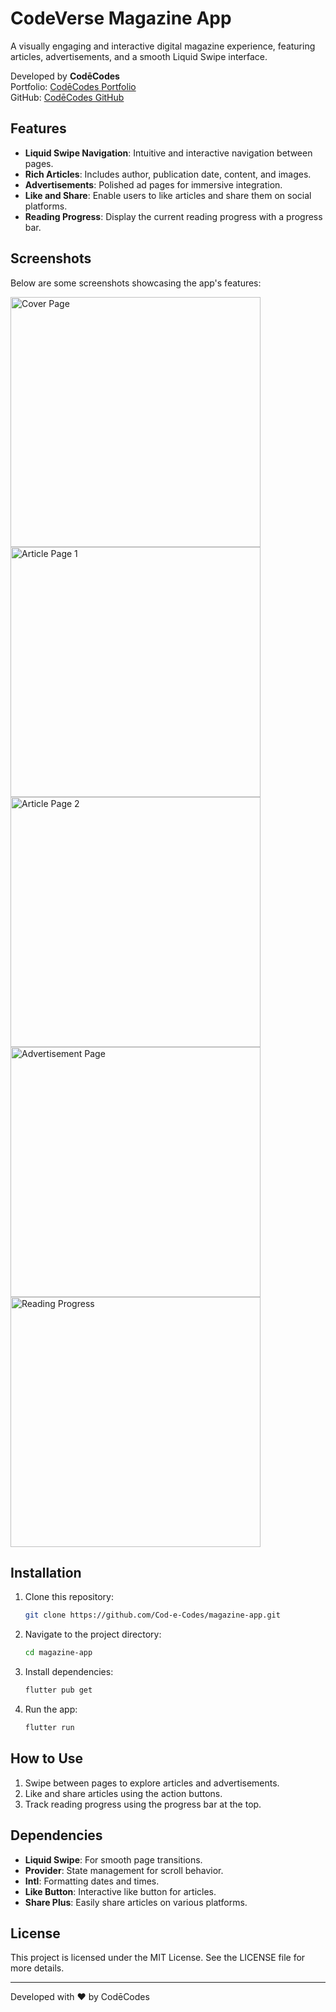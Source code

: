 
# CodeVerse Magazine App

A visually engaging and interactive digital magazine experience, featuring articles, advertisements, and a smooth Liquid Swipe interface.

Developed by **CodēCodes**  
Portfolio: [CodēCodes Portfolio](https://www.cod-e-codes.com/)  
GitHub: [CodēCodes GitHub](https://github.com/Cod-e-Codes)

## Features
- **Liquid Swipe Navigation**: Intuitive and interactive navigation between pages.
- **Rich Articles**: Includes author, publication date, content, and images.
- **Advertisements**: Polished ad pages for immersive integration.
- **Like and Share**: Enable users to like articles and share them on social platforms.
- **Reading Progress**: Display the current reading progress with a progress bar.

## Screenshots

Below are some screenshots showcasing the app's features:

<img src="./screenshot1.png" alt="Cover Page" width="400" />  

<img src="./screenshot2.png" alt="Article Page 1" width="400" />  

<img src="./screenshot3.png" alt="Article Page 2" width="400" />  

<img src="./screenshot4.png" alt="Advertisement Page" width="400" />  

<img src="./screenshot5.png" alt="Reading Progress" width="400" />  

## Installation
1. Clone this repository:
   ```bash
   git clone https://github.com/Cod-e-Codes/magazine-app.git
   ```
2. Navigate to the project directory:
   ```bash
   cd magazine-app
   ```
3. Install dependencies:
   ```bash
   flutter pub get
   ```
4. Run the app:
   ```bash
   flutter run
   ```

## How to Use
1. Swipe between pages to explore articles and advertisements.
2. Like and share articles using the action buttons.
3. Track reading progress using the progress bar at the top.

## Dependencies
- **Liquid Swipe**: For smooth page transitions.
- **Provider**: State management for scroll behavior.
- **Intl**: Formatting dates and times.
- **Like Button**: Interactive like button for articles.
- **Share Plus**: Easily share articles on various platforms.

## License
This project is licensed under the MIT License. See the LICENSE file for more details.

---

Developed with ❤️ by CodēCodes
